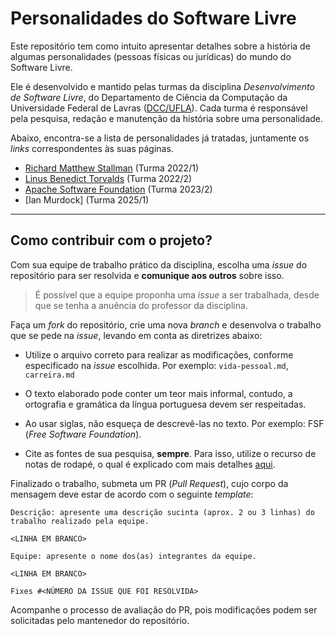 Personalidades do Software Livre
====

Este repositório tem como intuito apresentar detalhes sobre a história de algumas personalidades (pessoas físicas ou jurídicas) do mundo do Software Livre.

Ele é desenvolvido e mantido pelas turmas da disciplina *Desenvolvimento de Software Livre*, do Departamento de Ciência da Computação da Universidade Federal de Lavras ([DCC/UFLA](http://www.dcc.ufla.br)). Cada turma é responsável pela pesquisa, redação e manutenção da história sobre uma personalidade. 

Abaixo, encontra-se a lista de personalidades já tratadas, juntamente os _links_ correspondentes às suas páginas.

* [Richard Matthew Stallman](stallman/intro.md) (Turma 2022/1)
* [Linus Benedict Torvalds](linus/intro.md) (Turma 2022/2)
* [Apache Software Foundation](apache/intro.md) (Turma 2023/2)
* [Ian Murdock] (Turma 2025/1)

---

Como contribuir com o projeto?
----

Com sua equipe de trabalho prático da disciplina, escolha uma _issue_ do repositório para ser resolvida e **comunique aos outros** sobre isso. 

> É possível que a equipe proponha uma _issue_ a ser trabalhada, desde que se tenha a anuência do professor da disciplina.

Faça um _fork_ do repositório, crie uma nova _branch_ e desenvolva o trabalho que se pede na _issue_, levando em conta as diretrizes abaixo:

- Utilize o arquivo correto para realizar as modificações, conforme especificado na _issue_ escolhida. Por exemplo: `vida-pessoal.md`, `carreira.md` 

- O texto elaborado pode conter um teor mais informal, contudo, a ortografia e gramática da língua portuguesa devem ser respeitadas.

- Ao usar siglas, não esqueça de descrevê-las no texto. Por exemplo: FSF (_Free Software Foundation_).

- Cite as fontes de sua pesquisa, **sempre**. Para isso, utilize o recurso de notas de rodapé, o qual é explicado com mais detalhes [aqui](https://docs.github.com/pt/get-started/writing-on-github/getting-started-with-writing-and-formatting-on-github/basic-writing-and-formatting-syntax#footnotes).

Finalizado o trabalho, submeta um PR (_Pull Request_), cujo corpo da mensagem deve estar de acordo com o seguinte _template_:

```
Descrição: apresente uma descrição sucinta (aprox. 2 ou 3 linhas) do trabalho realizado pela equipe.

<LINHA EM BRANCO>

Equipe: apresente o nome dos(as) integrantes da equipe.

<LINHA EM BRANCO>

Fixes #<NÚMERO DA ISSUE QUE FOI RESOLVIDA>
```

Acompanhe o processo de avaliação do PR, pois modificações podem ser solicitadas pelo mantenedor do repositório.
